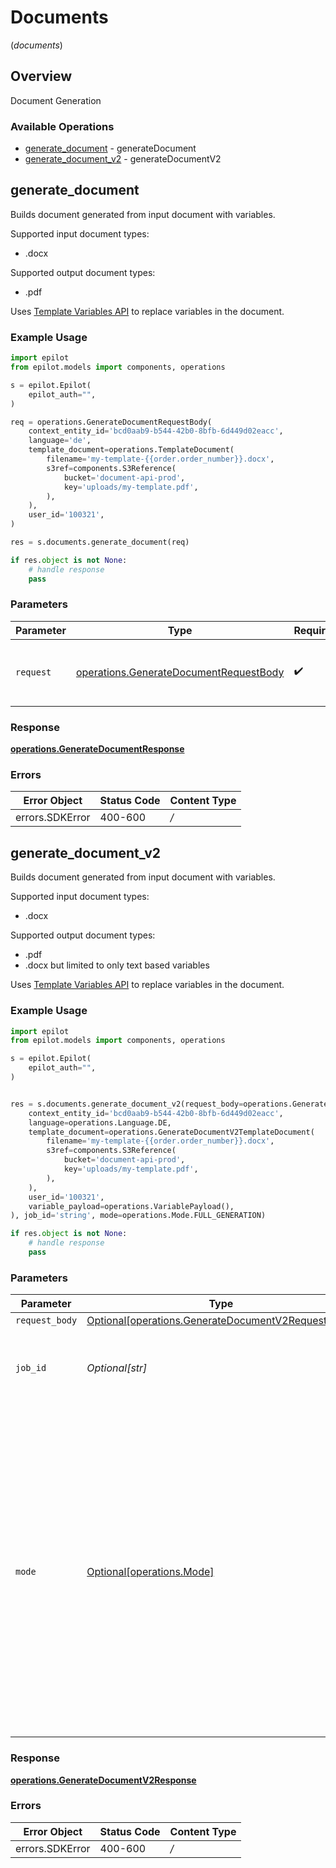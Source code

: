 # Documents
(*documents*)

## Overview

Document Generation

### Available Operations

* [generate_document](#generate_document) - generateDocument
* [generate_document_v2](#generate_document_v2) - generateDocumentV2

## generate_document

Builds document generated from input document with variables.

Supported input document types:
- .docx

Supported output document types:
- .pdf

Uses [Template Variables API](https://docs.epilot.io/api/template-variables) to replace variables in the document.


### Example Usage

```python
import epilot
from epilot.models import components, operations

s = epilot.Epilot(
    epilot_auth="",
)

req = operations.GenerateDocumentRequestBody(
    context_entity_id='bcd0aab9-b544-42b0-8bfb-6d449d02eacc',
    language='de',
    template_document=operations.TemplateDocument(
        filename='my-template-{{order.order_number}}.docx',
        s3ref=components.S3Reference(
            bucket='document-api-prod',
            key='uploads/my-template.pdf',
        ),
    ),
    user_id='100321',
)

res = s.documents.generate_document(req)

if res.object is not None:
    # handle response
    pass
```

### Parameters

| Parameter                                                                                        | Type                                                                                             | Required                                                                                         | Description                                                                                      |
| ------------------------------------------------------------------------------------------------ | ------------------------------------------------------------------------------------------------ | ------------------------------------------------------------------------------------------------ | ------------------------------------------------------------------------------------------------ |
| `request`                                                                                        | [operations.GenerateDocumentRequestBody](../../models/operations/generatedocumentrequestbody.md) | :heavy_check_mark:                                                                               | The request object to use for the request.                                                       |


### Response

**[operations.GenerateDocumentResponse](../../models/operations/generatedocumentresponse.md)**
### Errors

| Error Object    | Status Code     | Content Type    |
| --------------- | --------------- | --------------- |
| errors.SDKError | 400-600         | */*             |

## generate_document_v2

Builds document generated from input document with variables.

Supported input document types:
- .docx

Supported output document types:
- .pdf
- .docx but limited to only text based variables

Uses [Template Variables API](https://docs.epilot.io/api/template-variables) to replace variables in the document.


### Example Usage

```python
import epilot
from epilot.models import components, operations

s = epilot.Epilot(
    epilot_auth="",
)


res = s.documents.generate_document_v2(request_body=operations.GenerateDocumentV2RequestBody(
    context_entity_id='bcd0aab9-b544-42b0-8bfb-6d449d02eacc',
    language=operations.Language.DE,
    template_document=operations.GenerateDocumentV2TemplateDocument(
        filename='my-template-{{order.order_number}}.docx',
        s3ref=components.S3Reference(
            bucket='document-api-prod',
            key='uploads/my-template.pdf',
        ),
    ),
    user_id='100321',
    variable_payload=operations.VariablePayload(),
), job_id='string', mode=operations.Mode.FULL_GENERATION)

if res.object is not None:
    # handle response
    pass
```

### Parameters

| Parameter                                                                                                                                                                                                                                                        | Type                                                                                                                                                                                                                                                             | Required                                                                                                                                                                                                                                                         | Description                                                                                                                                                                                                                                                      |
| ---------------------------------------------------------------------------------------------------------------------------------------------------------------------------------------------------------------------------------------------------------------- | ---------------------------------------------------------------------------------------------------------------------------------------------------------------------------------------------------------------------------------------------------------------- | ---------------------------------------------------------------------------------------------------------------------------------------------------------------------------------------------------------------------------------------------------------------- | ---------------------------------------------------------------------------------------------------------------------------------------------------------------------------------------------------------------------------------------------------------------- |
| `request_body`                                                                                                                                                                                                                                                   | [Optional[operations.GenerateDocumentV2RequestBody]](../../models/operations/generatedocumentv2requestbody.md)                                                                                                                                                   | :heavy_minus_sign:                                                                                                                                                                                                                                               | N/A                                                                                                                                                                                                                                                              |
| `job_id`                                                                                                                                                                                                                                                         | *Optional[str]*                                                                                                                                                                                                                                                  | :heavy_minus_sign:                                                                                                                                                                                                                                               | Job ID for tracking the status of document generation action                                                                                                                                                                                                     |
| `mode`                                                                                                                                                                                                                                                           | [Optional[operations.Mode]](../../models/operations/mode.md)                                                                                                                                                                                                     | :heavy_minus_sign:                                                                                                                                                                                                                                               | Type of mode used for document generation flow.<br/>Partial - Will have a intermediate step for users to validate and replace the variable values before generating the final document.<br/>Full - Goes through all the steps for the full generation of final document<br/> |


### Response

**[operations.GenerateDocumentV2Response](../../models/operations/generatedocumentv2response.md)**
### Errors

| Error Object    | Status Code     | Content Type    |
| --------------- | --------------- | --------------- |
| errors.SDKError | 400-600         | */*             |
